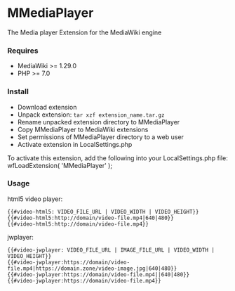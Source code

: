 # MMediaPlayer
The Media player Extension for the MediaWiki engine

### Requires
- MediaWiki >= 1.29.0
- PHP >= 7.0

### Install
- Download extension
- Unpack extension: `tar xzf extension_name.tar.gz`
- Rename unpacked extension directory to MMediaPlayer
- Copy MMediaPlayer to MediaWiki extensions
- Set permissions of MMediaPlayer directory to a web user
- Activate extension in LocalSettings.php

To activate this extension, add the following into your LocalSettings.php file:
wfLoadExtension( 'MMediaPlayer' );

### Usage
html5 video player:
```
{{#video-html5: VIDEO_FILE_URL | VIDEO_WIDTH | VIDEO_HEIGHT}}
{{#video-html5:http://domain/video-file.mp4|640|480}}
{{#video-html5:http://domain/video-file.mp4}}
```

jwplayer:
```
{{#video-jwplayer: VIDEO_FILE_URL | IMAGE_FILE_URL | VIDEO_WIDTH | VIDEO_HEIGHT}}
{{#video-jwplayer:https://domain/video-file.mp4|https://domain.zone/video-image.jpg|640|480}}
{{#video-jwplayer:https://domain/video-file.mp4||640|480}}
{{#video-jwplayer:https://domain/video-file.mp4}}
```
